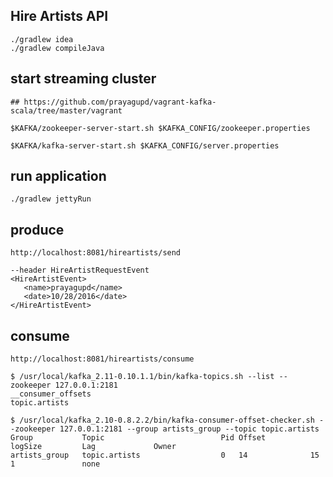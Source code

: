 Hire Artists API
----------------

```
./gradlew idea
./gradlew compileJava
```

start streaming cluster
-----------------------

```
## https://github.com/prayagupd/vagrant-kafka-scala/tree/master/vagrant

$KAFKA/zookeeper-server-start.sh $KAFKA_CONFIG/zookeeper.properties

$KAFKA/kafka-server-start.sh $KAFKA_CONFIG/server.properties
```

run application
---------------

```
./gradlew jettyRun
```


produce
-------

```
http://localhost:8081/hireartists/send

--header HireArtistRequestEvent
<HireArtistEvent>
   <name>prayagupd</name>
   <date>10/28/2016</date>
</HireArtistEvent>
```



consume
-------

```
http://localhost:8081/hireartists/consume
```

```
$ /usr/local/kafka_2.11-0.10.1.1/bin/kafka-topics.sh --list --zookeeper 127.0.0.1:2181
__consumer_offsets
topic.artists

$ /usr/local/kafka_2.10-0.8.2.2/bin/kafka-consumer-offset-checker.sh --zookeeper 127.0.0.1:2181 --group artists_group --topic topic.artists
Group           Topic                          Pid Offset          logSize         Lag             Owner
artists_group   topic.artists                  0   14              15              1               none
```
